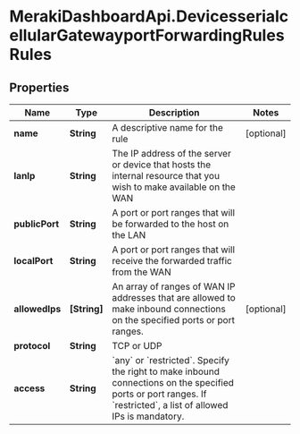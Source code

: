 # MerakiDashboardApi.DevicesserialcellularGatewayportForwardingRulesRules

## Properties
Name | Type | Description | Notes
------------ | ------------- | ------------- | -------------
**name** | **String** | A descriptive name for the rule | [optional] 
**lanIp** | **String** | The IP address of the server or device that hosts the internal resource that you wish to make available on the WAN | 
**publicPort** | **String** | A port or port ranges that will be forwarded to the host on the LAN | 
**localPort** | **String** | A port or port ranges that will receive the forwarded traffic from the WAN | 
**allowedIps** | **[String]** | An array of ranges of WAN IP addresses that are allowed to make inbound connections on the specified ports or port ranges. | [optional] 
**protocol** | **String** | TCP or UDP | 
**access** | **String** | &#x60;any&#x60; or &#x60;restricted&#x60;. Specify the right to make inbound connections on the specified ports or port ranges. If &#x60;restricted&#x60;, a list of allowed IPs is mandatory. | 
